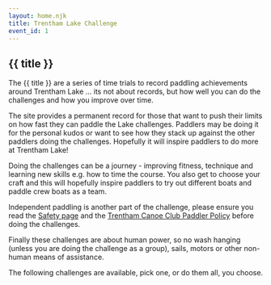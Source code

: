 ```yaml
---
layout: home.njk
title: Trentham Lake Challenge
event_id: 1
---
```


## {{ title }}

The {{ title }} are a series of time trials to record paddling achievements around Trentham Lake ... its not about records, but how well you can do the challenges and how you improve over time.

The site provides a permanent record for those that want to push their limits on how fast they can paddle the Lake challenges.  Paddlers may be doing it for the personal kudos or want to see how they stack up against the other paddlers doing the challenges.  Hopefully it will inspire paddlers to do more at Trentham Lake!

Doing the challenges can be a journey - improving fitness, technique and learning new skills e.g. how to time the course.  You also get to choose your craft and this will hopefully inspire paddlers to try out different boats and paddle crew boats as a team.

Independent paddling is another part of the challenge, please ensure you read the [Safety page](/safety) and the [Trentham Canoe Club Paddler Policy](https://drive.google.com/drive/folders/11EhDrVyTXSoiYzUq1QNy-JNQAecKcHPW) before doing the challenges.

Finally these challenges are about human power, so no wash hanging (unless you are doing the challenge as a group), sails, motors or other non-human means of assistance.

The following challenges are available, pick one, or do them all, you choose.

